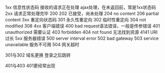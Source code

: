 1xx 信息性状态码 接收的请求正在处理
    ajax处理，在未返回前，常是1xx状态码
2xx 请求正常处理完毕
    200
    202 已接受，尚未处理
    204 no content
    206 partial content
3xx 重定向状态码
    301 永久性重定向
    302 临时性重定向
    304 not modified
    308
4xx 客户端错误
    400 bad request语法错误，一般是传参错误
    401 unauthorized 需要认证
    403 forbidden
    404 not found 无法找到资源
    4141 URI过长
5xx 服务器错误
    500 server interval error
    502 bad gateway
    503 service unavailable 服务不可用
    504 网关超时


301与302
域名更换
登录之后跳转


401与403 401更经常出现